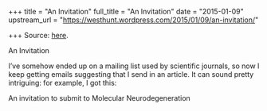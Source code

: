 +++
title = "An Invitation"
full_title = "An Invitation"
date = "2015-01-09"
upstream_url = "https://westhunt.wordpress.com/2015/01/09/an-invitation/"

+++
Source: [here](https://westhunt.wordpress.com/2015/01/09/an-invitation/).

An Invitation

I’ve somehow ended up on a mailing list used by scientific journals, so
now I keep getting emails suggesting that I send in an article. It can
sound pretty intriguing: for example, I got this:

An invitation to submit to Molecular Neurodegeneration




